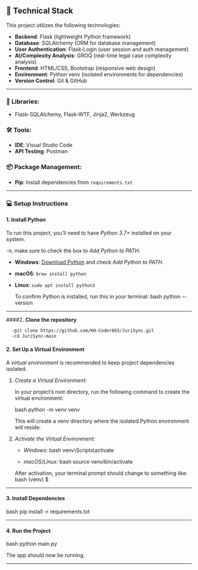 ## 🚀 Technical Stack

This project utilizes the following technologies:

- **Backend**: Flask (lightweight Python framework)
- **Database**: SQLAlchemy (ORM for database management)
- **User Authentication**: Flask-Login (user session and auth management)
- **AI/Complexity Analysis**: GROQ (real-time legal case complexity analysis)
- **Frontend**: HTML/CSS, Bootstrap (responsive web design)
- **Environment**: Python venv (isolated environments for dependencies)
- **Version Control**: Git & GitHub

---

### 🔧 Libraries:
- Flask-SQLAlchemy, Flask-WTF, Jinja2, Werkzeug

### 🛠 Tools:
- **IDE**: Visual Studio Code
- **API Testing**: Postman

### 📦 Package Management:
- **Pip**: Install dependencies from `requirements.txt`

---

### 💻 Setup Instructions

#### 1. **Install Python**
To run this project, you’ll need to have *Python 3.7+* installed on your system.

-n, make sure to check the box to *Add Python to PATH*.

- **Windows**: [Download Python](https://www.python.org/downloads/) and check *Add Python to PATH*.
- **macOS**: `brew install python`
- **Linux**: `sudo apt install python3`
    

  To confirm Python is installed, run this in your terminal:
  bash
  python --version
  

---
####2. **Clone the repository**
```bash
  -git clone https://github.com/KH-Coder865/JuriSync.git
  -cd JuriSync-main
```

#### 2. **Set Up a Virtual Environment**

A *virtual environment* is recommended to keep project dependencies isolated.

1. *Create a Virtual Environment:*

   In your project’s root directory, run the following command to create the virtual environment:
   
   bash
   python -m venv venv
   

   This will create a venv directory where the isolated Python environment will reside.

2. *Activate the Virtual Environment:*

   - *Windows:*
     bash
     venv\Scripts\activate
     
   - *macOS/Linux:*
     bash
     source venv/bin/activate
     
   After activation, your terminal prompt should change to something like:
   bash
   (venv) $
   
---

#### 3. **Install Dependencies**

bash
pip install -r requirements.txt

---

#### 4. **Run the Project**

bash
python main.py

The app should now be running.

---

